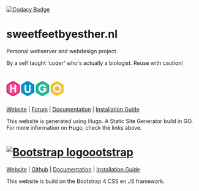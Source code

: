 [![Codacy Badge](https://api.codacy.com/project/badge/Grade/d948453a784e4a858985133051a714c0)](https://www.codacy.com/app/joeyjoel95/sweetfeetbyesther.nl?utm_source=github.com&amp;utm_medium=referral&amp;utm_content=BioGeekJoey/sweetfeetbyesther.nl&amp;utm_campaign=Badge_Grade) 

# sweetfeetbyesther.nl  

Personal webserver and webdesign project.

By a self taught 'coder' who's actually a biologist. Reuse with caution!

# <a href="https://gohugo.io/"><img src="https://raw.githubusercontent.com/gohugoio/gohugoioTheme/master/static/images/hugo-logo-wide.svg?sanitize=true" alt="Hugo" width="150"></a>
[Website](https://gohugo.io) |
[Forum](https://discourse.gohugo.io) |
[Documentation](https://gohugo.io/getting-started/) |
[Installation Guide](https://gohugo.io/getting-started/installing/) 

This website is generated using Hugo. A Static Site Generator build in GO. For more information on Hugo, check the links above.

# <a href="https://getbootstrap.com/"><img src="https://getbootstrap.com/docs/4.3/assets/brand/bootstrap-solid.svg" alt="Bootstrap logo" width="40" height="40">ootstrap</a>
[Website](https://getbootstrap.com) |
[Github](https://github.com/twbs/bootstrap) |
[Documentation](https://getbootstrap.com/docs/4.3/getting-started/introduction/) |
[Installation Guide](https://getbootstrap.com/docs/4.3/getting-started/download/) 

This website is build on the Bootstrap 4 CSS en JS framework.
